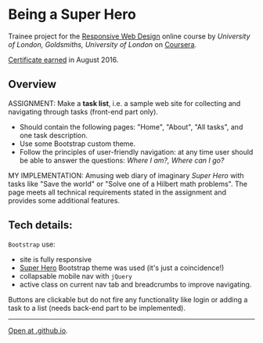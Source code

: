 # Being a Super Hero

Trainee project for the [Responsive Web Design](https://www.coursera.org/learn/responsive-web-design) online course by _University of London, Goldsmiths, University of London_ on [Coursera](https://www.coursera.org).

[Certificate earned](https://www.coursera.org/account/accomplishments/certificate/Y9Y64XDBS5MU) in August 2016.

## Overview

ASSIGNMENT: Make a __task list__, i.e. a sample web site for collecting and navigating through tasks (front-end part only). 
- Should contain the following pages: "Home", "About", "All tasks", and one task description. 
- Use some Bootstrap custom theme. 
- Follow the principles of user-friendly navigation: at any time user should be able to answer the questions: *Where I am?, Where can I go?*

MY IMPLEMENTATION: Amusing web diary of imaginary _Super Hero_ with tasks like "Save the world" or "Solve one of a Hilbert math problems". The page meets all technical requirements stated in the assignment and provides some additional features.

## Tech details:

`Bootstrap` use:
- site is fully responsive
- [Super Hero](https://bootswatch.com/superhero/) Bootstrap theme was used (it's just a coincidence!)
- collapsable mobile nav with `jQuery`
- active class on current nav tab and breadcrumbs to improve navigating.

Buttons are clickable but do not fire any functionality like login or adding a task to a list (needs back-end part to be implemented).

----

[Open at .github.io](https://nata25.github.io/superhero/).
